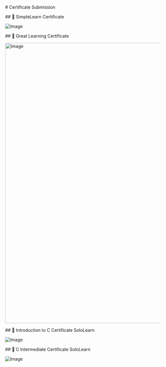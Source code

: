 \# Certificate Submission



\## 📄 SimpleLearn Certificate

![Image](https://github.com/user-attachments/assets/3a3e3f26-fd04-456d-baf2-a6d6f3786259)



\## 📄 Great Learning Certificate

<img width="1919" height="904" alt="Image" src="https://github.com/user-attachments/assets/48a658fb-19c0-438c-b894-635144b7a48e" />


\##  📄 Introduction to C Certificate SoloLearn

![Image](https://github.com/user-attachments/assets/c3baddc0-d3a3-4240-bacd-e478e1e0ab79)


\##  📄 C Intermediate Certificate SoloLearn

![Image](https://github.com/user-attachments/assets/8b6d5ed6-ea1c-42b3-b1c6-7025f878570e)


